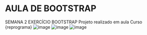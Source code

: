 # AULA DE BOOTSTRAP 
 SEMANA 2 EXERCÍCIO BOOTSTRAP 
 Projeto realizado em aula
 Curso {reprograma}
![image](https://user-images.githubusercontent.com/57420848/214096278-1c228e9d-65b6-48ce-9525-afe65dfd9cf1.png)
![image](https://user-images.githubusercontent.com/57420848/214096399-82639e35-214f-4e3a-96aa-eac56c3f8116.png)
![image](https://user-images.githubusercontent.com/57420848/214096487-e673e9c3-ba08-4a22-95f1-2aee2bde9358.png)
